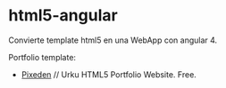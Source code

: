# html5-angular
Convierte template html5 en una WebApp con angular 4.

Portfolio template:
* [Pixeden](https://www.pixeden.com/html5-website-templates/urku-html5-portfolio-website) // Urku HTML5 Portfolio Website. Free.
